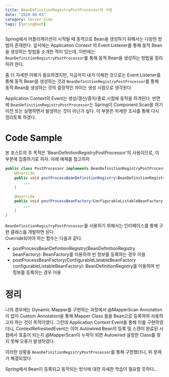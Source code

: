 ```yaml
---
title: BeanDefinitionRegistryPostProcessor의 사용
date: "2020-08-03"
category: Server-Side
tags: [SpringBoot]
---
```


Spring에서 어플리케이션이 시작될 때 동적으로 Bean을 생성하기 위해서는 다양한 방법이 존재한다.
앞서에는 Application Context 의 Event Listener를 통해 동적 Bean을 생성하는 방법을 소개한 적이 있는데, 
이번에는  `BeanDefinitionRegistryPostProcessor`를 통해 동적 Bean을 생성하는 방법을 정리하려 한다.

좀 더 자세한 이해가 필요하겠지만, 지금까지 내가 이해한 것으로는 Event Listener를 통해 동적 Bean을 생성하는 것과 
`BeanDefinitionRegistryPostProcessor`를 통해 동적 Bean을 생성하는 것의 결정적인 차이는 생성 시점으로 생각된다.

Application Context의 Event는 생성/갱신/중지/종료 시점에 동작을 하게된다.
반면에 `BeanDefinitionRegistryPostProcessor`는 Spring이 Component Scan을 하기 이전 또는 
실행하면서 발생하는 것이 아닌가 싶다. 이 부분은 자세한 조사를 통해 다시 정리토록 하겠다.

# Code Sample

본 포스트의 주 목적은 'BeanDefinitionRegistryPostProcessor'의 사용이므로, 이 부분에 집중하기로 하자.
아래 예제를 참고하자

```java
public class PostProcessor implements BeanDefinitionRegistryPostProcessor {
	@Override
	public void postProcessBeanDefinitionRegistry(BeanDefinitionRegistry beanFactory) throws BeansException {
		...
	}

	@Override
	public void postProcessBeanFactory(ConfigurableListableBeanFactory configurableListableBeanFactory) throws BeansException {
        ...
	}
}
```
`BeanDefinitionRegistryPostProcessor`를 사용하기 위해서는 인터페이스를 통해 구현 클래스를 개발하면 된다.<br>
Override되어야 하는 함수는 다음과 같다.
* postProcessBeanDefinitionRegistry(BeanDefinitionRegistry beanFactory): BeanFactory를 이용하여 빈 정보를 등록하는 경우 이용
* postProcessBeanFactory(ConfigurableListableBeanFactory configurableListableBeanFactory): BeanDefinitionRegistry를 이용하여 빈 정보를 등록하는 경우 이용

# 정리

나의 경우에는 Dynamic Mapper를 구현하는 과정에서 @MapperScan Annotation이 없이 
Custom Annotation을 통해 Mapper Class 들을 Bean으로 등록하여 사용하고자 하는 것이 목적이였다.
그런데 Application Context Event를 통해 이를 구현하였더니, ContextRefreshedEvent는 
이미 Autowired Bean의 등록 및 스캔이 완료된 시점에서 호출이 되는지 @MapperScan이 누락이 되면 
Autowired 설정한 Class를 찾지 못해 오류가 발생하였다.

이러한 상황을 `BeanDefinitionRegistryPostProcessor`를 통해 구현했더니, 위 문제가 해결되었다.

Spring에서 Bean이 등록되고 동작되는 방식에 대한 자세한 학습이 필요할 듯하다...